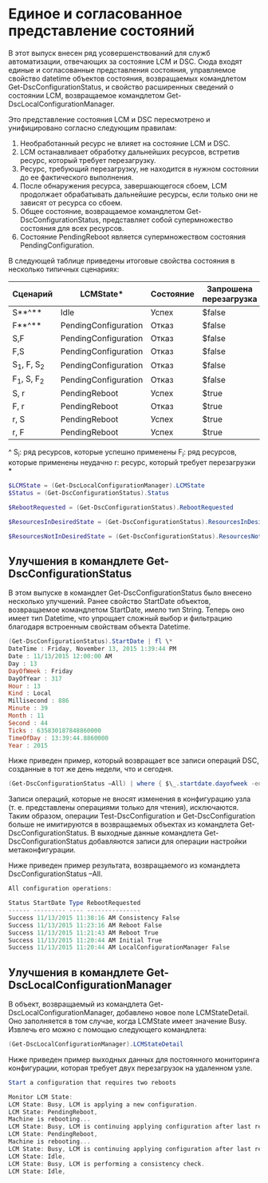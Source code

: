 # <a name="unified-and-consistent-state-and-status-representation"></a>Единое и согласованное представление состояний

В этот выпуск внесен ряд усовершенствований для служб автоматизации, отвечающих за состояние LCM и DSC. Сюда входят единые и согласованные представления состояния, управляемое свойство datetime объектов состояния, возвращаемых командлетом Get-DscConfigurationStatus, и свойство расширенных сведений о состоянии LCM, возвращаемое командлетом Get-DscLocalConfigurationManager.

Это представление состояния LCM и DSC пересмотрено и унифицировано согласно следующим правилам:
1.  Необработанный ресурс не влияет на состояние LCM и DSC.
2.  LCM останавливает обработку дальнейших ресурсов, встретив ресурс, который требует перезагрузку.
3.  Ресурс, требующий перезагрузку, не находится в нужном состоянии до ее фактического выполнения.
4.  После обнаружения ресурса, завершающегося сбоем, LCM продолжает обрабатывать дальнейшие ресурсы, если только они не зависят от ресурса со сбоем.
5.  Общее состояние, возвращаемое командлетом Get-DscConfigurationStatus, представляет собой супермножество состояния для всех ресурсов.
6.  Состояние PendingReboot является супермножеством состояния PendingConfiguration.

В следующей таблице приведены итоговые свойства состояния в несколько типичных сценариях:

| **Сценарий**                    | **LCMState\***       | **Состояние** | **Запрошена перезагрузка**  | **ResourcesInDesiredState**  | **ResourcesNotInDesiredState** |
|---------------------------------|----------------------|------------|---------------|------------------------------|--------------------------------|
| S**^**                          | Idle                 | Успех    | $false        | S                            | $null                          |
| F**^**                          | PendingConfiguration | Отказ    | $false        | $null                        | F                              |
| S,F                             | PendingConfiguration | Отказ    | $false        | S                            | F                              |
| F,S                             | PendingConfiguration | Отказ    | $false        | S                            | F                              |
| S<sub>1</sub>, F, S<sub>2</sub> | PendingConfiguration | Отказ    | $false        | S<sub>1</sub>, S<sub>2</sub> | F                              |
| F<sub>1</sub>, S, F<sub>2</sub> | PendingConfiguration | Отказ    | $false        | S                            | F<sub>1</sub>, F<sub>2</sub>   |
| S, r                            | PendingReboot        | Успех    | $true         | S                            | r                              |
| F, r                            | PendingReboot        | Отказ    | $true         | $null                        | F, r                           |
| r, S                            | PendingReboot        | Успех    | $true         | $null                        | r                              |
| r, F                            | PendingReboot        | Успех    | $true         | $null                        | r                              |

^
S<sub>i</sub>: ряд ресурсов, которые успешно применены F<sub>i</sub>: ряд ресурсов, которые применены неудачно r: ресурс, который требует перезагрузки \*

```powershell
$LCMState = (Get-DscLocalConfigurationManager).LCMState
$Status = (Get-DscConfigurationStatus).Status

$RebootRequested = (Get-DscConfigurationStatus).RebootRequested

$ResourcesInDesiredState = (Get-DscConfigurationStatus).ResourcesInDesiredState

$ResourcesNotInDesiredState = (Get-DscConfigurationStatus).ResourcesNotInDesiredState
```
## <a name="enhancement-in-get-dscconfigurationstatus-cmdlet"></a>Улучшения в командлете Get-DscConfigurationStatus

В этом выпуске в командлет Get-DscConfigurationStatus было внесено несколько улучшений. Ранее свойство StartDate объектов, возвращаемое командлетом StartDate, имело тип String. Теперь оно имеет тип Datetime, что упрощает сложный выбор и фильтрацию благодаря встроенным свойствам объекта Datetime.
```powershell
(Get-DscConfigurationStatus).StartDate | fl \*
DateTime : Friday, November 13, 2015 1:39:44 PM
Date : 11/13/2015 12:00:00 AM
Day : 13
DayOfWeek : Friday
DayOfYear : 317
Hour : 13
Kind : Local
Millisecond : 886
Minute : 39
Month : 11
Second : 44
Ticks : 635830187848860000
TimeOfDay : 13:39:44.8860000
Year : 2015
```

Ниже приведен пример, который возвращает все записи операций DSC, созданные в тот же день недели, что и сегодня.
```powershell
(Get-DscConfigurationStatus –All) | where { $\_.startdate.dayofweek -eq (Get-Date).DayOfWeek }
```

Записи операций, которые не вносят изменения в конфигурацию узла (т. е. представлены операциями только для чтения), исключаются. Таким образом, операции Test-DscConfiguration и Get-DscConfiguration больше не имитируются в возвращаемых объектах из командлета Get-DscConfigurationStatus.
В выходные данные командлета Get-DscConfigurationStatus добавляются записи для операции настройки метаконфигурации.

Ниже приведен пример результата, возвращаемого из командлета DscConfigurationStatus –All.
```powershell
All configuration operations:

Status StartDate Type RebootRequested
------ --------- ---- ---------------
Success 11/13/2015 11:38:16 AM Consistency False
Success 11/13/2015 11:23:16 AM Reboot False
Success 11/13/2015 11:21:43 AM Reboot True
Success 11/13/2015 11:20:44 AM Initial True
Success 11/13/2015 11:20:44 AM LocalConfigurationManager False
```

## <a name="enhancement-in-get-dsclocalconfigurationmanager-cmdlet"></a>Улучшения в командлете Get-DscLocalConfigurationManager
В объект, возвращаемый из командлета Get-DscLocalConfigurationManager, добавлено новое поле LCMStateDetail. Оно заполняется в том случае, когда LCMState имеет значение Busy. Извлечь его можно с помощью следующего командлета:
```powershell
(Get-DscLocalConfigurationManager).LCMStateDetail
```

Ниже приведен пример выходных данных для постоянного мониторинга конфигурации, которая требует двух перезагрузок на удаленном узле.
```powershell
Start a configuration that requires two reboots

Monitor LCM State:
LCM State: Busy, LCM is applying a new configuration.
LCM State: PendingReboot,
Machine is rebooting...
LCM State: Busy, LCM is continuing applying configuration after last reboot.
LCM State: PendingReboot,
Machine is rebooting...
LCM State: Busy, LCM is continuing applying configuration after last reboot.
LCM State: Idle,
LCM State: Busy, LCM is performing a consistency check.
LCM State: Idle,
```
